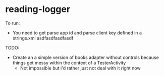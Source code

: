 
reading-logger
==============

To run:
  * You need to get parse app id and parse client key defined in a strings.xml
  <string name="parse_app_id">asdfasdfasdfasdf</string>

TODO:
  * Create an a simple version of books adapter without controls because things get messy within the context of a TesterActivity
    * Not impossible but i'd rather just not deal with it right now






